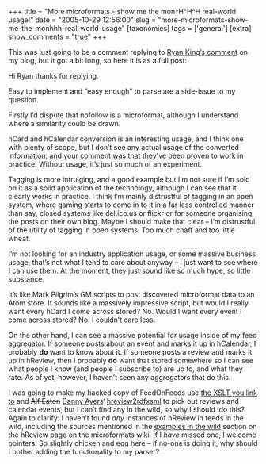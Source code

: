 +++
title = "More microformats - show me the mon^H^H^H real-world usage!"
date = "2005-10-29 12:56:00"
slug = "more-microformats-show-me-the-monhhh-real-world-usage"
[taxonomies]
tags = ['general']
[extra]
show_comments = "true"
+++

This was just going to be a comment replying to [Ryan King’s comment](http://philwilson.org/blog/2005/10/microformats-in-practice.html#113057325433946245) on my blog, but it got a bit long, so here it is as a full post:

Hi Ryan thanks for replying.

Easy to implement and “easy enough” to parse are a side-issue to my question.

Firstly I’d dispute that nofollow is a microformat, although I understand where a similarity could be drawn.

hCard and hCalendar conversion is an interesting usage, and I think one with plenty of scope, but I don’t see any actual usage of the converted information, and your comment was that they’ve been proven to work in practice. Without usage, it’s just so much of an experiment.

Tagging is more intruiging, and a good example but I’m not sure if I’m sold on it as a solid application of the technology, although I can see that it clearly works in practice. I think I’m mainly distrustful of tagging in an open system, where gaming starts to come in to it in a far less controlled manner than say, closed systems like del.ico.us or flickr or for someone organising the posts on their own blog. Maybe I should make that clear – I’m distrustful of the utility of tagging in open systems. Too much chaff and too little wheat.

I’m not looking for an industry application usage, or some massive business usage, that’s not what I tend to care about anyway – I just want to see where **I** can use them. At the moment, they just sound like so much hype, so little substance.

It’s like Mark Pilgrim’s GM scripts to post discovered microformat data to an Atom store. It sounds like a massively impressive script, but would I really want every hCard I come across stored? No. Would I want every event I come across stored? No. I couldn’t care less.

On the other hand, I can see a massive potential for usage inside of my feed aggregator. If someone posts about an event and marks it up in hCalendar, I probably **do** want to know about it. If someone posts a review and marks it up in hReview, then I probably **do** want that stored somewhere so I can see what people I know (and people I subscribe to) are up to, and what they rate. As of yet, however, I haven’t seen any aggregators that do this.

I was going to make my hacked copy of FeedOnFeeds use [the XSLT you link to](http://suda.co.uk/projects/X2V) and <del datetime="2005-11-03T13:34:34Z">Alf Eaton</del> <ins datetime="2005-11-03T13:34:34Z">Danny Ayers</ins>‘ [hreview2rdfxsml](http://alf.hubmed.org/hreview2rdfxml.xsl) to pick out reviews and calendar events, but I can’t find any in the wild, so why I should Ido this? Again to clarify: I haven’t found *any* instances of hReview in feeds in the wild, including the sources mentioned in the [examples in the wild](http://microformats.org/wiki/hreview#Examples_in_the_wild) section on the hReview page on the microformats wiki. If I *have* missed one, I welcome pointers! So slightly chicken and egg here – if no-one is doing it, why should I bother adding the functionality to my parser?
